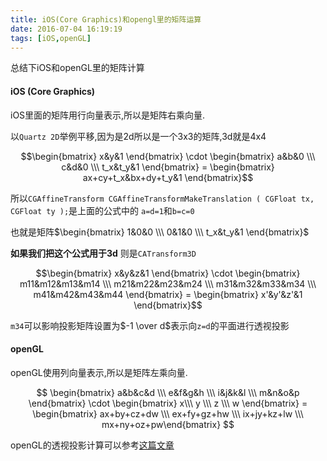 ```yaml
---
title: iOS(Core Graphics)和opengl里的矩阵运算
date: 2016-07-04 16:19:19
tags: [iOS,openGL]
---
```


总结下iOS和openGL里的矩阵计算

#### iOS (Core Graphics)

iOS里面的矩阵用行向量表示,所以是矩阵右乘向量.

以`Quartz 2D`举例平移,因为是2d所以是一个3x3的矩阵,3d就是4x4

$$\begin{bmatrix} x&y&1 \end{bmatrix} \cdot  \begin{bmatrix} a&b&0 \\\ c&d&0 \\\ t_x&t_y&1 \end{bmatrix} = \begin{bmatrix} ax+cy+t_x&bx+dy+t_y&1 \end{bmatrix}$$

所以`CGAffineTransform CGAffineTransformMakeTranslation ( CGFloat tx, CGFloat ty );`是上面的公式中的
`a=d=1`和`b=c=0`

也就是矩阵$\begin{bmatrix} 1&0&0 \\\ 0&1&0 \\\ t_x&t_y&1 \end{bmatrix}$

**如果我们把这个公式用于3d** 则是`CATransform3D`

$$\begin{bmatrix} x&y&z&1 \end{bmatrix} \cdot \begin{bmatrix} m11&m12&m13&m14 \\\ m21&m22&m23&m24 \\\ m31&m32&m33&m34 \\\ m41&m42&m43&m44 \end{bmatrix} = \begin{bmatrix} x'&y'&z'&1 \end{bmatrix}$$

`m34`可以影响投影矩阵设置为$-1 \over d$表示向`z=d`的平面进行透视投影
#### openGL

openGL使用列向量表示,所以是矩阵左乘向量.

$$
\begin{bmatrix} a&b&c&d \\\ e&f&g&h \\\ i&j&k&l \\\ m&n&o&p \end{bmatrix} \cdot \begin{bmatrix} x\\\ y \\\ z \\\ w \end{bmatrix} = \begin{bmatrix} ax+by+cz+dw \\\ ex+fy+gz+hw \\\ ix+jy+kz+lw \\\ mx+ny+oz+pw\end{bmatrix}
$$

openGL的透视投影计算可以参考[这篇文章](http://www.360doc.com/content/14/1028/10/19175681_420522154.shtml)
